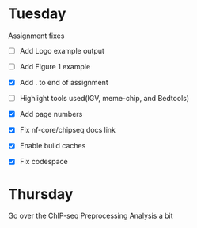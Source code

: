 # Tuesday

Assignment fixes
- [ ] Add Logo example output
- [ ] Add Figure 1 example
- [x] Add . to end of assignment
- [ ] Highlight tools used(IGV, meme-chip, and Bedtools)
- [x] Add page numbers
- [x] Fix nf-core/chipseq docs link
- [x] Enable build caches
- [x] Fix codespace


# Thursday

Go over the ChIP-seq Preprocessing Analysis a bit
